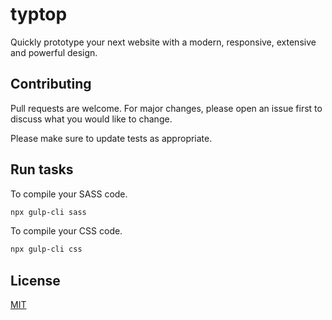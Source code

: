 # typtop

Quickly prototype your next website with a modern, responsive, extensive and powerful design.

## Contributing
Pull requests are welcome. For major changes, please open an issue first to discuss what you would like to change.

Please make sure to update tests as appropriate.

## Run tasks

To compile your SASS code.

```bash
npx gulp-cli sass
```

To compile your CSS code.

```bash
npx gulp-cli css
```

## License
[MIT](https://choosealicense.com/licenses/mit/)